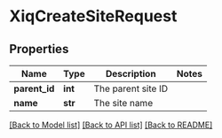 # XiqCreateSiteRequest

## Properties
Name | Type | Description | Notes
------------ | ------------- | ------------- | -------------
**parent_id** | **int** | The parent site ID | 
**name** | **str** | The site name | 

[[Back to Model list]](../README.md#documentation-for-models) [[Back to API list]](../README.md#documentation-for-api-endpoints) [[Back to README]](../README.md)


